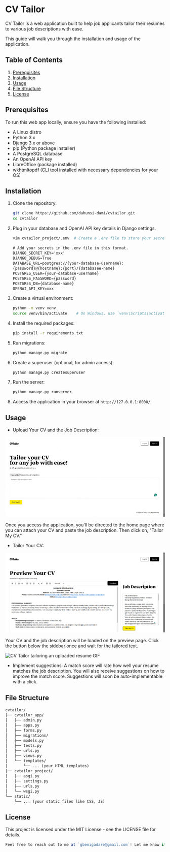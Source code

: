 # CV Tailor

CV Tailor is a web application built to help job applicants tailor their resumes to various job descriptions with ease.

This guide will walk you through the installation and usage of the application.

## Table of Contents

1. [Prerequisites](#prerequisites)
2. [Installation](#installation)
3. [Usage](#usage)
4. [File Structure](#file-structure)
5. [License](#license)

## Prerequisites

To run this web app locally, ensure you have the following installed:

- A Linux distro
- Python 3.x
- Django 3.x or above
- pip (Python package installer)
- A PostgreSQL database
- An OpenAI API key
- LibreOffice (package installed)
- wkhtmltopdf (CLI tool installed with necessary dependencies for your OS)

## Installation

1. Clone the repository:

    ```bash
    git clone https://github.com/dahunsi-dami/cvtailor.git
    cd cvtailor
    ```

2. Plug in your database and OpenAI API key details in Django settings.

    ```bash
    vim cvtailor_project/.env  # Create a .env file to store your secrets
    ```
    
    ```
    # Add your secrets in the .env file in this format.
    DJANGO_SECRET_KEY='xxx'
    DJANGO_DEBUG=True
    DATABASE_URL=postgres://{your-database-username}:{password}@{hostname}:{port}/{databasee-name}
    POSTGRES_USER={your-database-username}
    POSTGRES_PASSWORD={password}
    POSTGRES_DB={database-name}
    OPENAI_API_KEY=xxx
    ```

3. Create a virtual environment:

    ```bash
    python -m venv venv
    source venv/bin/activate    # On Windows, use `venv\Scripts\activate`
    ```

4. Install the required packages:

    ```bash
    pip install -r requirements.txt
    ```

5. Run migrations:

    ```bash
    python manage.py migrate
    ```

6. Create a superuser (optional, for admin access):

    ```bash
    python manage.py createsuperuser
    ```

7. Run the server:

    ```bash
    python manage.py runserver
    ```

8. Access the application in your browser at `http://127.0.0.1:8000/`.

## Usage

- Upload Your CV and the Job Description:

![CV Tailor Upload functionality GIF demo](demo-upload.gif)

Once you access the application, you'll be directed to the home page where you can attach your CV and paste the job description. Then click on, "Tailor My CV."

- Tailor Your CV:

![CV Tailor Preview page picture](demo-preview.png)

Your CV and the job description will be loaded on the preview page. Click the button below the sidebar once and wait for the tailored text.

![CV Tailor tailoring an uploaded resume GIF](demo-tailored.gif)

- Implement suggestions: A match score will rate how well your resume matches the job description. You will also receive suggestions on how to improve the match score. Suggestions will soon be auto-implementable with a click.

## File Structure

```plaintext
cvtailor/
├── cvtailor_app/
│   ├── admin.py
│   ├── apps.py
│   ├── forms.py
│   ├── migrations/
│   ├── models.py
│   ├── tests.py
│   ├── urls.py
│   ├── views.py
│   └── templates/
│       └── ... (your HTML templates)
├── cvtailor_project/
│   ├── asgi.py
│   ├── settings.py
│   ├── urls.py
│   └── wsgi.py
└── static/
    └── ... (your static files like CSS, JS)
```

## License

This project is licensed under the MIT License - see the LICENSE file for details.

```typescript
Feel free to reach out to me at `gbemigadare@gmail.com`! Let me know if you need any changes.
```
